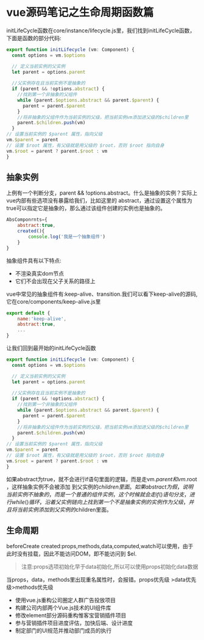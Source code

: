 # vue源码笔记之生命周期函数篇
initLifeCycle函数在core/instance/lifecycle.js里，我们找到initLifeCycle函数，下面是函数的部分代码:
```javascript
export function initLifecycle (vm: Component) {
  const options = vm.$options

  // 定义当前实例的父实例
  let parent = options.parent
  
  //父实例存在且当前实例不是抽象的
  if (parent && !options.abstract) {
  	//找到第一个非抽象的父组件
    while (parent.$options.abstract && parent.$parent) {
      parent = parent.$parent
    }
    //将非抽象的父组件作为当前实例的父级，把当前实例vm添加进父级的$children里
    parent.$children.push(vm)
  }
// 设置当前实例的 $parent 属性，指向父级
vm.$parent = parent
// 设置 $root 属性，有父级就是用父级的 $root，否则 $root 指向自身
vm.$root = parent ? parent.$root : vm
}
```
## 抽象实例
上例有一个判断分支，parent && !options.abstract。什么是抽象的实例？实际上vue内部有些选项没有暴露给我们，比如这里的
abstract，通过设置这个属性为true可以指定它是抽象的，那么通过该组件创建的实例也是抽象的。
```javascript
AbsComponrnts={
	abstract:true,
	created(){
		console.log('我是一个抽象组件')
	}
}
```
抽象组件具有以下特点:
+ 不渲染真实dom节点
+ 它们不会出现在父子关系的路径上

vue中常见的抽象组件有:keep-alive、transition.我们可以看下keep-alive的源码,它在core/components/keep-alive.js里
```javascript
export default {
	name:'keep-alive',
	abstract:true,
	...
}
```
让我们回到最开始的initLifeCycle函数
```javascript
export function initLifecycle (vm: Component) {
  const options = vm.$options

  // 定义当前实例的父实例
  let parent = options.parent
  
  //父实例存在且当前实例不是抽象的
  if (parent && !options.abstract) {
  	//找到第一个非抽象的父组件
    while (parent.$options.abstract && parent.$parent) {
      parent = parent.$parent
    }
    //将非抽象的父组件作为当前实例的父级，把当前实例vm添加进父级的$children里
    parent.$children.push(vm)
  }
// 设置当前实例的 $parent 属性，指向父级
vm.$parent = parent
// 设置 $root 属性，有父级就是用父级的 $root，否则 $root 指向自身
vm.$root = parent ? parent.$root : vm
}
```
如果abstract为true，就不会进行if语句里面的逻辑，而是走vm.$parent和vm.$root ，这样抽象实例不会被添加
到父实例的$children里面。如果abstract为假，说明当前实例不抽象的，而是一个普通的组件实例，这个时候就会
走if()语句分支，进行while()循环，沿着父实例链向上找到第一个不是抽象实例的实例作为父级，并且将当前
实例添加到父实例的$children里面。

## 生命周期
beforeCreate
created:props,methods,data,computed,watch可以使用，由于此时没有挂载，因此不能访问DOM，即不能访问到
$el.
> 注意:props选项初始化早于data初始化,所以可以使用props初始化data数据

当props，data，methods里出现重名属性时，会报错。props优先级 >data优先级>methods优先级












+ 使用vue.js重构公司圈定人群广告投放项目
+ 构建公司内部两个Vue.js技术的UI组件库
+ 修改element部分源码重构惟客宝营销插件项目
+ 参与营销插件项目进度评估，加快后端、设计进度
+ 制定部门的UI规范并推动部门成员的执行